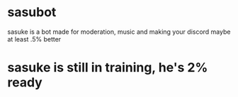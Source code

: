 # sasubot 
 sasuke is a bot made for moderation, music and making your discord maybe at least .5% better
# sasuke is still in training, he's 2% ready
